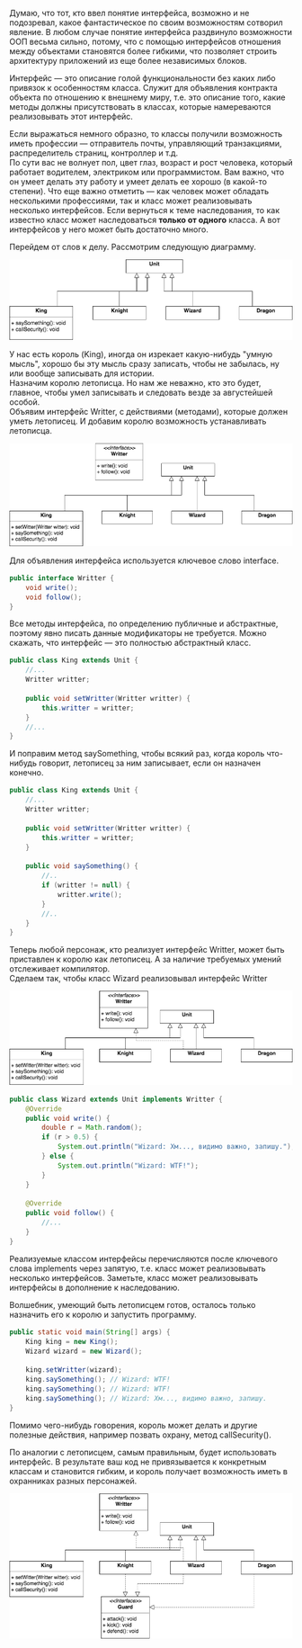 Думаю, что тот, кто ввел понятие интерфейса, возможно и не подозревал, какое фантастическое по своим возможностям сотворил явление. В любом случае понятие интерфейса раздвинуло возможности ООП весьма сильно, потому, что с помощью интерфейсов отношения между объектами становятся более гибкими, что позволяет строить архитектуру приложений из еще более независимых блоков.

Интерфейс — это описание голой функциональности без каких либо привязок к особенностям класса. Служит для объявления контракта объекта по отношению к внешнему миру, т.е. это описание того, какие методы должны присутствовать в классах, которые намереваются реализовывать этот интерфейс.

Если выражаться немного образно, то классы получили возможность иметь профессии — отправитель почты, управляющий транзакциями, распределитель страниц, контроллер и т.д.  
По сути вас не волнует пол, цвет глаз, возраст и рост человека, который работает водителем, электриком или программистом. Вам важно, что он умеет делать эту работу и умеет делать ее хорошо (в какой-то степени). Что еще важно отметить — как человек может обладать несколькими профессиями, так и класс может реализовывать несколько интерфейсов. Если вернуться к теме наследования, то как известно класс может наследоваться **только от одного** класса. А вот интерфейсов у него может быть достаточно много.

Перейдем от слов к делу. Рассмотрим следующую диаграмму.

![](assets/readme-01.png)

У нас есть король (King), иногда он изрекает какую-нибудь "умную мысль", хорошо бы эту мысль сразу записать, чтобы не забылась, ну или вообще записывать для истории.  
Назначим королю летописца. Но нам же неважно, кто это будет, главное, чтобы умел записывать и следовать везде за августейшей особой.  
Объявим интерфейс Writter, с действиями (методами), которые должен уметь летописец. И добавим королю возможность устанавливать летописца.

![](assets/readme-02.png)

Для объявления интерфейса используется ключевое слово interface.
```java
public interface Writter {
    void write();
    void follow();
}
```
Все методы интерфейса, по определению публичные и абстрактные, поэтому явно писать данные модификаторы не требуется. Можно скажать, что интерфейс — это полностью абстрактный класс.

```java
public class King extends Unit {
    //...
    Writter writter;

    public void setWritter(Writter writter) {
        this.writter = writter;
    }
    //...
}
```
И поправим метод saySomething, чтобы всякий раз, когда король что-нибудь говорит, летописец за ним записывает, если он назначен конечно.
```java
public class King extends Unit {
    //...
    Writter writter;

    public void setWritter(Writter writter) {
        this.writter = writter;
    }

    public void saySomething() {
        //..
        if (writter != null) {
            writter.write();
        }
        //..
    }
}
```
Теперь любой персонаж, кто реализует интерфейс Writter, может быть приставлен к королю как летописец. А за наличие требуемых умений отслеживает компилятор.  
Сделаем так, чтобы класс Wizard реализовывал интерфейс Writter

![](assets/readme-03.png)

```java
public class Wizard extends Unit implements Writter {
    @Override
    public void write() {
        double r = Math.random();
        if (r > 0.5) {
            System.out.println("Wizard: Хм..., видимо важно, запишу.");
        } else {
            System.out.println("Wizard: WTF!");
        }
    }

    @Override
    public void follow() {
        //...
    }
}
```
Реализуемые классом интерфейсы перечисляются после ключевого слова implements через запятую, т.е. класс может реализовывать несколько интерфейсов. Заметьте, класс может реализовывать интерфейсы в дополнение к наследованию.

Волшебник, умеющий быть летописцем готов, осталось только назначить его к королю и запустить программу. 
```java
public static void main(String[] args) {
    King king = new King();
    Wizard wizard = new Wizard();

    king.setWritter(wizard);
    king.saySomething(); // Wizard: WTF!
    king.saySomething(); // Wizard: WTF!
    king.saySomething(); // Wizard: Хм..., видимо важно, запишу.
}
```

Помимо чего-нибудь говорения, король может делать и другие полезные действия, например позвать охрану, метод callSecurity().

По аналогии с летописцем, самым правильным, будет использовать интерфейс. В результате ваш код не привязывается к конкретным классам и становится гибким, и король получает возможность иметь в охранниках разных персонажей.

![](assets/readme-04.png)



